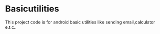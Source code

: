 # Basicutilities
This project code is for android basic utilities like sending email,calculator e.t.c..

